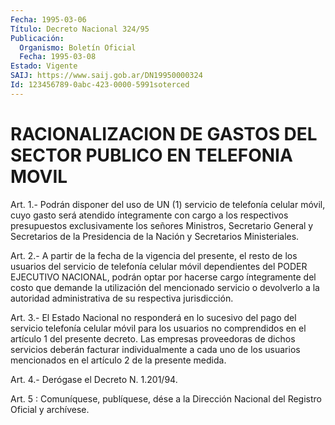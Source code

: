 ```yaml
---
Fecha: 1995-03-06
Título: Decreto Nacional 324/95
Publicación:
  Organismo: Boletín Oficial
  Fecha: 1995-03-08
Estado: Vigente
SAIJ: https://www.saij.gob.ar/DN19950000324
Id: 123456789-0abc-423-0000-5991soterced
---
```

# RACIONALIZACION DE GASTOS DEL SECTOR PUBLICO EN TELEFONIA MOVIL

<a id="1"></a>
Art.  1.-  Podrán  disponer  del  uso  de  UN  (1) servicio de telefonía celular móvil, cuyo gasto será atendido íntegramente  con cargo  a  los  respectivos  presupuestos exclusivamente los señores Ministros, Secretario General  y  Secretarios  de la Presidencia de la Nación y Secretarios Ministeriales.

<a id="2"></a>
Art.  2.- A partir de la fecha de la vigencia del presente, el resto de los  usuarios  del  servicio  de  telefonía  celular móvil dependientes  del  PODER  EJECUTIVO  NACIONAL,  podrán  optar   por hacerse  cargo  íntegramente  del  costo que demande la utilización del mencionado servicio o devolverlo  a la autoridad administrativa de su respectiva jurisdicción.

<a id="3"></a>
Art.  3.-  El Estado Nacional no responderá en lo sucesivo del pago del servicio  telefonía  celular  móvil  para  los usuarios no comprendidos  en  el artículo 1 del presente decreto. Las  empresas proveedoras de dichos  servicios deberán facturar individualmente a cada  uno de los usuarios  mencionados  en  el  artículo  2  de  la presente medida.

<a id="4"></a>
Art. 4.- Derógase el Decreto N. 1.201/94.

<a id="5"></a>
Art. 5 : Comuníquese, publíquese, dése a la Dirección Nacional del Registro Oficial y archívese.